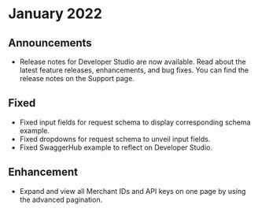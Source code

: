 # January 2022
## Announcements
- Release notes for Developer Studio are now available. Read about the latest feature releases, enhancements, and bug fixes. You can find the release notes on the Support page.  
## Fixed
- Fixed input fields for request schema to display corresponding schema example.
- Fixed dropdowns for request schema to unveil input fields.
- Fixed SwaggerHub example to reflect on Developer Studio.
## Enhancement
- Expand and view all Merchant IDs and API keys on one page by using the advanced pagination. 
